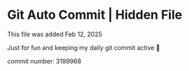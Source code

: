 # Git Auto Commit | Hidden File

This file was added Feb 12, 2025

Just for fun and keeping my daily git commit active 🤪

commit number: 3199968
